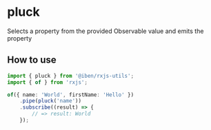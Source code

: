 # pluck

Selects a property from the provided Observable value and emits the property

## How to use

```typescript
import { pluck } from '@iben/rxjs-utils';
import { of } from 'rxjs';

of({ name: 'World', firstName: 'Hello' })
	.pipe(pluck('name'))
	.subscribe((result) => {
		// => result: World
	});
```
